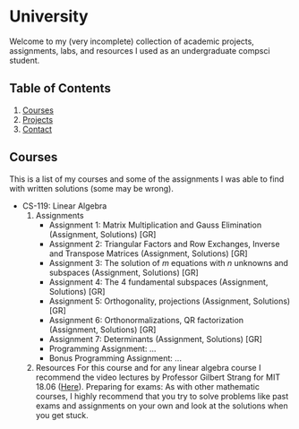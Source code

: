 # University
Welcome to my (very incomplete) collection of academic projects, assignments, labs, and resources I used as an undergraduate compsci student.

## Table of Contents
1. [Courses](#courses)
2. [Projects](#projects)
3. [Contact](#contact)

## Courses
This is a list of my courses and some of the assignments I was able to find with written solutions (some may be wrong).
- CS-119: Linear Algebra
  1. Assignments
      - Assignment 1: Matrix Multiplication and Gauss Elimination (Assignment, Solutions) [GR]
      - Assignment 2: Triangular Factors and Row Exchanges, Inverse and Transpose Matrices (Assignment, Solutions) [GR]
      - Assignment 3: The solution of $m$ equations with $n$ unknowns and subspaces (Assignment, Solutions) [GR]
      - Assignment 4: The 4 fundamental subspaces (Assignment, Solutions) [GR]
      - Assignment 5: Orthogonality, projections (Assignment, Solutions) [GR]
      - Assignment 6: Orthonormalizations, QR factorization (Assignment, Solutions) [GR]
      - Assignment 7: Determinants (Assignment, Solutions) [GR]
      - Programming Assignment: ...
      - Bonus Programming Assignment: ...
  2. Resources
      For this course and for any linear algebra course I recommend the video lectures by Professor Gilbert Strang for MIT 18.06 ([Here](https://ocw.mit.edu/18-06SCF11)).
      Preparing for exams: As with other mathematic courses, I highly recommend that you try to solve problems like past exams and assignments on your own and look at the solutions when you get stuck.
